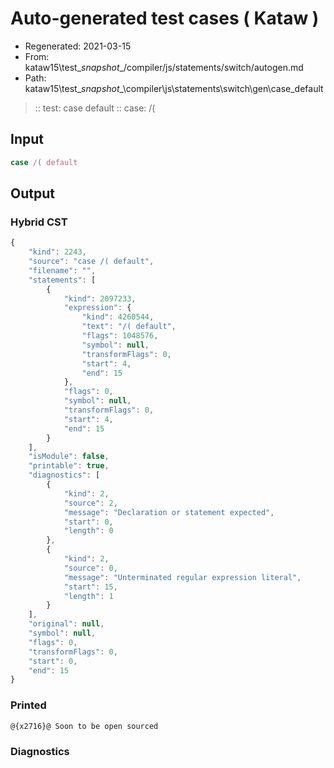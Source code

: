 # Auto-generated test cases ( Kataw )
- Regenerated: 2021-03-15
- From: kataw15\test\__snapshot__/compiler/js/statements/switch/autogen.md
- Path: kataw15\test\__snapshot__\compiler\js\statements\switch\gen\case_default
> :: test: case default
> :: case: /(
## Input

`````js
case /( default
`````

## Output

### Hybrid CST

```javascript
{
    "kind": 2243,
    "source": "case /( default",
    "filename": "",
    "statements": [
        {
            "kind": 2097233,
            "expression": {
                "kind": 4260544,
                "text": "/( default",
                "flags": 1048576,
                "symbol": null,
                "transformFlags": 0,
                "start": 4,
                "end": 15
            },
            "flags": 0,
            "symbol": null,
            "transformFlags": 0,
            "start": 4,
            "end": 15
        }
    ],
    "isModule": false,
    "printable": true,
    "diagnostics": [
        {
            "kind": 2,
            "source": 2,
            "message": "Declaration or statement expected",
            "start": 0,
            "length": 0
        },
        {
            "kind": 2,
            "source": 0,
            "message": "Unterminated regular expression literal",
            "start": 15,
            "length": 1
        }
    ],
    "original": null,
    "symbol": null,
    "flags": 0,
    "transformFlags": 0,
    "start": 0,
    "end": 15
}
```

### Printed

```javascript
@{x2716}@ Soon to be open sourced
```

### Diagnostics

```javascript

```

